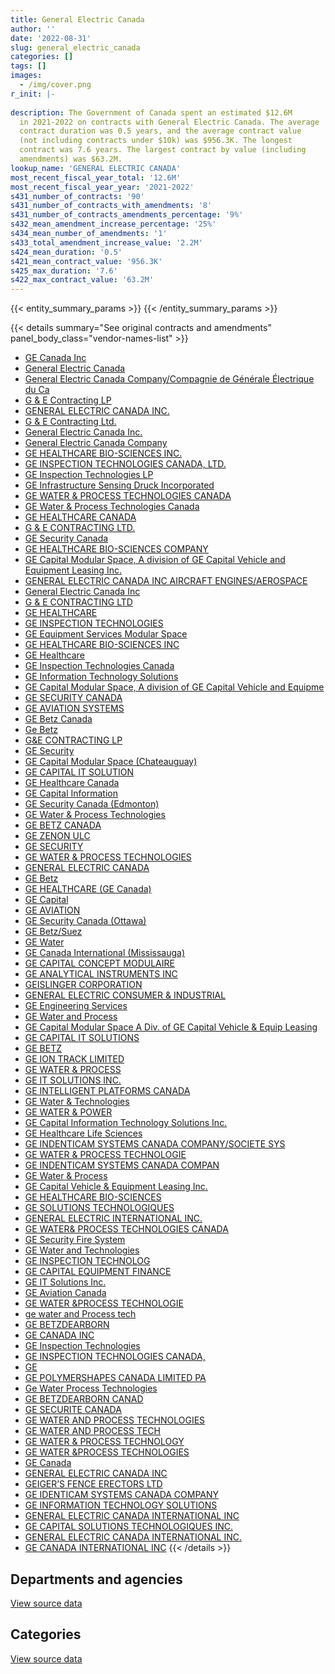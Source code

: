 ```yaml
---
title: General Electric Canada
author: ''
date: '2022-08-31'
slug: general_electric_canada
categories: []
tags: []
images:
  - /img/cover.png
r_init: |-
  
description: The Government of Canada spent an estimated $12.6M
  in 2021-2022 on contracts with General Electric Canada. The average
  contract duration was 0.5 years, and the average contract value
  (not including contracts under $10k) was $956.3K. The longest
  contract was 7.6 years. The largest contract by value (including
  amendments) was $63.2M.
lookup_name: 'GENERAL ELECTRIC CANADA'
most_recent_fiscal_year_total: '12.6M'
most_recent_fiscal_year_year: '2021-2022'
s431_number_of_contracts: '90'
s431_number_of_contracts_with_amendments: '8'
s431_number_of_contracts_amendments_percentage: '9%'
s432_mean_amendment_increase_percentage: '25%'
s434_mean_number_of_amendments: '1'
s433_total_amendment_increase_value: '2.2M'
s424_mean_duration: '0.5'
s421_mean_contract_value: '956.3K'
s425_max_duration: '7.6'
s422_max_contract_value: '63.2M'
---
```


<script src="/rmarkdown-libs/htmlwidgets/htmlwidgets.js"></script>
<link href="/rmarkdown-libs/datatables-css/datatables-crosstalk.css" rel="stylesheet" />
<script src="/rmarkdown-libs/datatables-binding/datatables.js"></script>
<script src="/rmarkdown-libs/jquery/jquery-3.6.0.min.js"></script>
<link href="/rmarkdown-libs/dt-core-bootstrap/css/dataTables.bootstrap.min.css" rel="stylesheet" />
<link href="/rmarkdown-libs/dt-core-bootstrap/css/dataTables.bootstrap.extra.css" rel="stylesheet" />
<script src="/rmarkdown-libs/dt-core-bootstrap/js/jquery.dataTables.min.js"></script>
<script src="/rmarkdown-libs/dt-core-bootstrap/js/dataTables.bootstrap.min.js"></script>
<link href="/rmarkdown-libs/crosstalk/css/crosstalk.min.css" rel="stylesheet" />
<script src="/rmarkdown-libs/crosstalk/js/crosstalk.min.js"></script>
<script src="/rmarkdown-libs/htmlwidgets/htmlwidgets.js"></script>
<link href="/rmarkdown-libs/datatables-css/datatables-crosstalk.css" rel="stylesheet" />
<script src="/rmarkdown-libs/datatables-binding/datatables.js"></script>
<script src="/rmarkdown-libs/jquery/jquery-3.6.0.min.js"></script>
<link href="/rmarkdown-libs/dt-core-bootstrap/css/dataTables.bootstrap.min.css" rel="stylesheet" />
<link href="/rmarkdown-libs/dt-core-bootstrap/css/dataTables.bootstrap.extra.css" rel="stylesheet" />
<script src="/rmarkdown-libs/dt-core-bootstrap/js/jquery.dataTables.min.js"></script>
<script src="/rmarkdown-libs/dt-core-bootstrap/js/dataTables.bootstrap.min.js"></script>
<link href="/rmarkdown-libs/crosstalk/css/crosstalk.min.css" rel="stylesheet" />
<script src="/rmarkdown-libs/crosstalk/js/crosstalk.min.js"></script>

{{< entity_summary_params >}}
{{< /entity_summary_params >}}

{{< details summary="See original contracts and amendments" panel_body_class="vendor-names-list" >}}
- [GE Canada Inc](https://search.open.canada.ca/en/ct/?sort=contract_value_f%20desc&page=1&search_text=%22GE%20Canada%20Inc%22)
- [General Electric Canada](https://search.open.canada.ca/en/ct/?sort=contract_value_f%20desc&page=1&search_text=%22General%20Electric%20Canada%22)
- [General Electric Canada Company/Compagnie de Générale Électrique du Ca](https://search.open.canada.ca/en/ct/?sort=contract_value_f%20desc&page=1&search_text=%22General%20Electric%20Canada%20Company%2fCompagnie%20de%20G%c3%a9n%c3%a9rale%20%c3%89lectrique%20du%20Ca%22)
- [G & E Contracting LP](https://search.open.canada.ca/en/ct/?sort=contract_value_f%20desc&page=1&search_text=%22G%20%26%20E%20Contracting%20LP%22)
- [GENERAL ELECTRIC CANADA INC.](https://search.open.canada.ca/en/ct/?sort=contract_value_f%20desc&page=1&search_text=%22GENERAL%20ELECTRIC%20CANADA%20INC.%22)
- [G & E Contracting Ltd.](https://search.open.canada.ca/en/ct/?sort=contract_value_f%20desc&page=1&search_text=%22G%20%26%20E%20Contracting%20Ltd.%22)
- [General Electric Canada Inc.](https://search.open.canada.ca/en/ct/?sort=contract_value_f%20desc&page=1&search_text=%22General%20Electric%20Canada%20Inc.%22)
- [General Electric Canada Company](https://search.open.canada.ca/en/ct/?sort=contract_value_f%20desc&page=1&search_text=%22General%20Electric%20Canada%20Company%22)
- [GE HEALTHCARE BIO-SCIENCES INC.](https://search.open.canada.ca/en/ct/?sort=contract_value_f%20desc&page=1&search_text=%22GE%20HEALTHCARE%20BIO-SCIENCES%20INC.%22)
- [GE INSPECTION TECHNOLOGIES CANADA, LTD.](https://search.open.canada.ca/en/ct/?sort=contract_value_f%20desc&page=1&search_text=%22GE%20INSPECTION%20TECHNOLOGIES%20CANADA%2c%20LTD.%22)
- [GE Inspection Technologies LP](https://search.open.canada.ca/en/ct/?sort=contract_value_f%20desc&page=1&search_text=%22GE%20Inspection%20Technologies%20LP%22)
- [GE Infrastructure Sensing Druck Incorporated](https://search.open.canada.ca/en/ct/?sort=contract_value_f%20desc&page=1&search_text=%22GE%20Infrastructure%20Sensing%20Druck%20Incorporated%22)
- [GE WATER & PROCESS TECHNOLOGIES CANADA](https://search.open.canada.ca/en/ct/?sort=contract_value_f%20desc&page=1&search_text=%22GE%20WATER%20%26%20PROCESS%20TECHNOLOGIES%20CANADA%22)
- [GE Water & Process Technologies Canada](https://search.open.canada.ca/en/ct/?sort=contract_value_f%20desc&page=1&search_text=%22GE%20Water%20%26%20Process%20Technologies%20Canada%22)
- [GE HEALTHCARE CANADA](https://search.open.canada.ca/en/ct/?sort=contract_value_f%20desc&page=1&search_text=%22GE%20HEALTHCARE%20CANADA%22)
- [G & E CONTRACTING LTD.](https://search.open.canada.ca/en/ct/?sort=contract_value_f%20desc&page=1&search_text=%22G%20%26%20E%20CONTRACTING%20LTD.%22)
- [GE Security Canada](https://search.open.canada.ca/en/ct/?sort=contract_value_f%20desc&page=1&search_text=%22GE%20Security%20Canada%22)
- [GE HEALTHCARE BIO-SCIENCES COMPANY](https://search.open.canada.ca/en/ct/?sort=contract_value_f%20desc&page=1&search_text=%22GE%20HEALTHCARE%20BIO-SCIENCES%20COMPANY%22)
- [GE Capital Modular Space, A division of GE Capital Vehicle and Equipment Leasing Inc.](https://search.open.canada.ca/en/ct/?sort=contract_value_f%20desc&page=1&search_text=%22GE%20Capital%20Modular%20Space%2c%20A%20division%20of%20GE%20Capital%20Vehicle%20and%20Equipment%20Leasing%20Inc.%22)
- [GENERAL ELECTRIC CANADA INC AIRCRAFT ENGINES/AEROSPACE](https://search.open.canada.ca/en/ct/?sort=contract_value_f%20desc&page=1&search_text=%22GENERAL%20ELECTRIC%20CANADA%20INC%20%20%20AIRCRAFT%20ENGINES%2fAEROSPACE%22)
- [General Electric Canada Inc](https://search.open.canada.ca/en/ct/?sort=contract_value_f%20desc&page=1&search_text=%22General%20Electric%20Canada%20Inc%22)
- [G & E CONTRACTING LTD](https://search.open.canada.ca/en/ct/?sort=contract_value_f%20desc&page=1&search_text=%22G%20%26%20E%20CONTRACTING%20LTD%22)
- [GE HEALTHCARE](https://search.open.canada.ca/en/ct/?sort=contract_value_f%20desc&page=1&search_text=%22GE%20HEALTHCARE%22)
- [GE INSPECTION TECHNOLOGIES](https://search.open.canada.ca/en/ct/?sort=contract_value_f%20desc&page=1&search_text=%22GE%20INSPECTION%20TECHNOLOGIES%22)
- [GE Equipment Services Modular Space](https://search.open.canada.ca/en/ct/?sort=contract_value_f%20desc&page=1&search_text=%22GE%20Equipment%20Services%20Modular%20Space%22)
- [GE HEALTHCARE BIO-SCIENCES INC](https://search.open.canada.ca/en/ct/?sort=contract_value_f%20desc&page=1&search_text=%22GE%20HEALTHCARE%20BIO-SCIENCES%20INC%22)
- [GE Healthcare](https://search.open.canada.ca/en/ct/?sort=contract_value_f%20desc&page=1&search_text=%22GE%20Healthcare%22)
- [GE Inspection Technologies Canada](https://search.open.canada.ca/en/ct/?sort=contract_value_f%20desc&page=1&search_text=%22GE%20Inspection%20Technologies%20Canada%22)
- [GE Information Technology Solutions](https://search.open.canada.ca/en/ct/?sort=contract_value_f%20desc&page=1&search_text=%22GE%20Information%20Technology%20Solutions%22)
- [GE Capital Modular Space, A division of GE Capital Vehicle and Equipme](https://search.open.canada.ca/en/ct/?sort=contract_value_f%20desc&page=1&search_text=%22GE%20Capital%20Modular%20Space%2c%20A%20division%20of%20GE%20Capital%20Vehicle%20and%20Equipme%22)
- [GE SECURITY CANADA](https://search.open.canada.ca/en/ct/?sort=contract_value_f%20desc&page=1&search_text=%22GE%20SECURITY%20CANADA%22)
- [GE AVIATION SYSTEMS](https://search.open.canada.ca/en/ct/?sort=contract_value_f%20desc&page=1&search_text=%22GE%20AVIATION%20SYSTEMS%22)
- [GE Betz Canada](https://search.open.canada.ca/en/ct/?sort=contract_value_f%20desc&page=1&search_text=%22GE%20Betz%20Canada%22)
- [Ge Betz](https://search.open.canada.ca/en/ct/?sort=contract_value_f%20desc&page=1&search_text=%22Ge%20Betz%22)
- [G&E CONTRACTING LP](https://search.open.canada.ca/en/ct/?sort=contract_value_f%20desc&page=1&search_text=%22G%26E%20CONTRACTING%20LP%22)
- [GE Security](https://search.open.canada.ca/en/ct/?sort=contract_value_f%20desc&page=1&search_text=%22GE%20Security%22)
- [GE Capital Modular Space (Chateauguay)](https://search.open.canada.ca/en/ct/?sort=contract_value_f%20desc&page=1&search_text=%22GE%20Capital%20Modular%20Space%20%28Chateauguay%29%22)
- [GE CAPITAL IT SOLUTION](https://search.open.canada.ca/en/ct/?sort=contract_value_f%20desc&page=1&search_text=%22GE%20CAPITAL%20IT%20SOLUTION%22)
- [GE Healthcare Canada](https://search.open.canada.ca/en/ct/?sort=contract_value_f%20desc&page=1&search_text=%22GE%20Healthcare%20Canada%22)
- [GE Capital Information](https://search.open.canada.ca/en/ct/?sort=contract_value_f%20desc&page=1&search_text=%22GE%20Capital%20Information%22)
- [GE Security Canada (Edmonton)](https://search.open.canada.ca/en/ct/?sort=contract_value_f%20desc&page=1&search_text=%22GE%20Security%20Canada%20%28Edmonton%29%22)
- [GE Water & Process Technologies](https://search.open.canada.ca/en/ct/?sort=contract_value_f%20desc&page=1&search_text=%22GE%20Water%20%26%20Process%20Technologies%22)
- [GE BETZ CANADA](https://search.open.canada.ca/en/ct/?sort=contract_value_f%20desc&page=1&search_text=%22GE%20BETZ%20CANADA%22)
- [GE ZENON ULC](https://search.open.canada.ca/en/ct/?sort=contract_value_f%20desc&page=1&search_text=%22GE%20ZENON%20ULC%22)
- [GE SECURITY](https://search.open.canada.ca/en/ct/?sort=contract_value_f%20desc&page=1&search_text=%22GE%20SECURITY%22)
- [GE WATER & PROCESS TECHNOLOGIES](https://search.open.canada.ca/en/ct/?sort=contract_value_f%20desc&page=1&search_text=%22GE%20WATER%20%26%20PROCESS%20TECHNOLOGIES%22)
- [GENERAL ELECTRIC CANADA](https://search.open.canada.ca/en/ct/?sort=contract_value_f%20desc&page=1&search_text=%22GENERAL%20ELECTRIC%20CANADA%22)
- [GE Betz](https://search.open.canada.ca/en/ct/?sort=contract_value_f%20desc&page=1&search_text=%22GE%20Betz%22)
- [GE HEALTHCARE (GE Canada)](https://search.open.canada.ca/en/ct/?sort=contract_value_f%20desc&page=1&search_text=%22GE%20HEALTHCARE%20%28GE%20Canada%29%22)
- [GE Capital](https://search.open.canada.ca/en/ct/?sort=contract_value_f%20desc&page=1&search_text=%22GE%20Capital%22)
- [GE AVIATION](https://search.open.canada.ca/en/ct/?sort=contract_value_f%20desc&page=1&search_text=%22GE%20AVIATION%22)
- [GE Security Canada (Ottawa)](https://search.open.canada.ca/en/ct/?sort=contract_value_f%20desc&page=1&search_text=%22GE%20Security%20Canada%20%28Ottawa%29%22)
- [GE Betz/Suez](https://search.open.canada.ca/en/ct/?sort=contract_value_f%20desc&page=1&search_text=%22GE%20Betz%2fSuez%22)
- [GE Water](https://search.open.canada.ca/en/ct/?sort=contract_value_f%20desc&page=1&search_text=%22GE%20Water%22)
- [GE Canada International (Mississauga)](https://search.open.canada.ca/en/ct/?sort=contract_value_f%20desc&page=1&search_text=%22GE%20Canada%20International%20%28Mississauga%29%22)
- [GE CAPITAL CONCEPT MODULAIRE](https://search.open.canada.ca/en/ct/?sort=contract_value_f%20desc&page=1&search_text=%22GE%20CAPITAL%20CONCEPT%20MODULAIRE%22)
- [GE ANALYTICAL INSTRUMENTS INC](https://search.open.canada.ca/en/ct/?sort=contract_value_f%20desc&page=1&search_text=%22GE%20ANALYTICAL%20INSTRUMENTS%20INC%22)
- [GEISLINGER CORPORATION](https://search.open.canada.ca/en/ct/?sort=contract_value_f%20desc&page=1&search_text=%22GEISLINGER%20CORPORATION%22)
- [GENERAL ELECTRIC CONSUMER & INDUSTRIAL](https://search.open.canada.ca/en/ct/?sort=contract_value_f%20desc&page=1&search_text=%22GENERAL%20ELECTRIC%20CONSUMER%20%26%20INDUSTRIAL%22)
- [GE Engineering Services](https://search.open.canada.ca/en/ct/?sort=contract_value_f%20desc&page=1&search_text=%22GE%20Engineering%20Services%22)
- [GE Water and Process](https://search.open.canada.ca/en/ct/?sort=contract_value_f%20desc&page=1&search_text=%22GE%20Water%20and%20Process%22)
- [GE Capital Modular Space A Div. of GE Capital Vehicle & Equip Leasing](https://search.open.canada.ca/en/ct/?sort=contract_value_f%20desc&page=1&search_text=%22GE%20Capital%20Modular%20Space%20A%20Div.%20of%20GE%20Capital%20Vehicle%20%26%20Equip%20Leasing%22)
- [GE CAPITAL IT SOLUTIONS](https://search.open.canada.ca/en/ct/?sort=contract_value_f%20desc&page=1&search_text=%22GE%20CAPITAL%20IT%20SOLUTIONS%22)
- [GE BETZ](https://search.open.canada.ca/en/ct/?sort=contract_value_f%20desc&page=1&search_text=%22GE%20BETZ%22)
- [GE ION TRACK LIMITED](https://search.open.canada.ca/en/ct/?sort=contract_value_f%20desc&page=1&search_text=%22GE%20ION%20TRACK%20LIMITED%22)
- [GE WATER & PROCESS](https://search.open.canada.ca/en/ct/?sort=contract_value_f%20desc&page=1&search_text=%22GE%20WATER%20%26%20PROCESS%22)
- [GE IT SOLUTIONS INC.](https://search.open.canada.ca/en/ct/?sort=contract_value_f%20desc&page=1&search_text=%22GE%20IT%20SOLUTIONS%20INC.%22)
- [GE INTELLIGENT PLATFORMS CANADA](https://search.open.canada.ca/en/ct/?sort=contract_value_f%20desc&page=1&search_text=%22GE%20INTELLIGENT%20PLATFORMS%20CANADA%22)
- [GE Water & Technologies](https://search.open.canada.ca/en/ct/?sort=contract_value_f%20desc&page=1&search_text=%22GE%20Water%20%26%20Technologies%22)
- [GE WATER & POWER](https://search.open.canada.ca/en/ct/?sort=contract_value_f%20desc&page=1&search_text=%22GE%20WATER%20%26%20POWER%22)
- [GE Capital Information Technology Solutions Inc.](https://search.open.canada.ca/en/ct/?sort=contract_value_f%20desc&page=1&search_text=%22GE%20Capital%20Information%20Technology%20Solutions%20Inc.%22)
- [GE Healthcare Life Sciences](https://search.open.canada.ca/en/ct/?sort=contract_value_f%20desc&page=1&search_text=%22GE%20Healthcare%20Life%20Sciences%22)
- [GE INDENTICAM SYSTEMS CANADA COMPANY/SOCIETE SYS](https://search.open.canada.ca/en/ct/?sort=contract_value_f%20desc&page=1&search_text=%22GE%20INDENTICAM%20SYSTEMS%20CANADA%20COMPANY%2fSOCIETE%20SYS%22)
- [GE WATER & PROCESS TECHNOLOGIE](https://search.open.canada.ca/en/ct/?sort=contract_value_f%20desc&page=1&search_text=%22GE%20WATER%20%26%20PROCESS%20TECHNOLOGIE%22)
- [GE INDENTICAM SYSTEMS CANADA COMPAN](https://search.open.canada.ca/en/ct/?sort=contract_value_f%20desc&page=1&search_text=%22GE%20INDENTICAM%20SYSTEMS%20CANADA%20COMPAN%22)
- [GE Water & Process](https://search.open.canada.ca/en/ct/?sort=contract_value_f%20desc&page=1&search_text=%22GE%20Water%20%26%20Process%22)
- [GE Capital Vehicle & Equipment Leasing Inc.](https://search.open.canada.ca/en/ct/?sort=contract_value_f%20desc&page=1&search_text=%22GE%20Capital%20Vehicle%20%26%20Equipment%20Leasing%20Inc.%22)
- [GE HEALTHCARE BIO-SCIENCES](https://search.open.canada.ca/en/ct/?sort=contract_value_f%20desc&page=1&search_text=%22GE%20HEALTHCARE%20BIO-SCIENCES%22)
- [GE SOLUTIONS TECHNOLOGIQUES](https://search.open.canada.ca/en/ct/?sort=contract_value_f%20desc&page=1&search_text=%22GE%20SOLUTIONS%20TECHNOLOGIQUES%22)
- [GENERAL ELECTRIC INTERNATIONAL INC.](https://search.open.canada.ca/en/ct/?sort=contract_value_f%20desc&page=1&search_text=%22GENERAL%20ELECTRIC%20INTERNATIONAL%20INC.%22)
- [GE WATER& PROCESS TECHNOLOGIES CANADA](https://search.open.canada.ca/en/ct/?sort=contract_value_f%20desc&page=1&search_text=%22GE%20WATER%26%20PROCESS%20TECHNOLOGIES%20CANADA%22)
- [GE Security Fire System](https://search.open.canada.ca/en/ct/?sort=contract_value_f%20desc&page=1&search_text=%22GE%20Security%20Fire%20System%22)
- [GE Water and Technologies](https://search.open.canada.ca/en/ct/?sort=contract_value_f%20desc&page=1&search_text=%22GE%20Water%20and%20Technologies%22)
- [GE INSPECTION TECHNOLOG](https://search.open.canada.ca/en/ct/?sort=contract_value_f%20desc&page=1&search_text=%22GE%20INSPECTION%20TECHNOLOG%22)
- [GE CAPITAL EQUIPMENT FINANCE](https://search.open.canada.ca/en/ct/?sort=contract_value_f%20desc&page=1&search_text=%22GE%20CAPITAL%20EQUIPMENT%20FINANCE%22)
- [GE IT Solutions Inc.](https://search.open.canada.ca/en/ct/?sort=contract_value_f%20desc&page=1&search_text=%22GE%20IT%20Solutions%20Inc.%22)
- [GE Aviation Canada](https://search.open.canada.ca/en/ct/?sort=contract_value_f%20desc&page=1&search_text=%22GE%20Aviation%20Canada%22)
- [GE WATER &PROCESS TECHNOLOGIE](https://search.open.canada.ca/en/ct/?sort=contract_value_f%20desc&page=1&search_text=%22GE%20WATER%20%26PROCESS%20TECHNOLOGIE%22)
- [ge water and Process tech](https://search.open.canada.ca/en/ct/?sort=contract_value_f%20desc&page=1&search_text=%22ge%20water%20and%20Process%20tech%22)
- [GE BETZDEARBORN](https://search.open.canada.ca/en/ct/?sort=contract_value_f%20desc&page=1&search_text=%22GE%20BETZDEARBORN%22)
- [GE CANADA INC](https://search.open.canada.ca/en/ct/?sort=contract_value_f%20desc&page=1&search_text=%22GE%20CANADA%20INC%22)
- [GE Inspection Technologies](https://search.open.canada.ca/en/ct/?sort=contract_value_f%20desc&page=1&search_text=%22GE%20Inspection%20Technologies%22)
- [GE INSPECTION TECHNOLOGIES CANADA,](https://search.open.canada.ca/en/ct/?sort=contract_value_f%20desc&page=1&search_text=%22GE%20INSPECTION%20TECHNOLOGIES%20CANADA%2c%22)
- [GE](https://search.open.canada.ca/en/ct/?sort=contract_value_f%20desc&page=1&search_text=%22GE%22)
- [GE POLYMERSHAPES CANADA LIMITED PA](https://search.open.canada.ca/en/ct/?sort=contract_value_f%20desc&page=1&search_text=%22GE%20POLYMERSHAPES%20CANADA%20LIMITED%20PA%22)
- [Ge Water Process Technologies](https://search.open.canada.ca/en/ct/?sort=contract_value_f%20desc&page=1&search_text=%22Ge%20Water%20Process%20Technologies%22)
- [GE BETZDEARBORN CANAD](https://search.open.canada.ca/en/ct/?sort=contract_value_f%20desc&page=1&search_text=%22GE%20BETZDEARBORN%20CANAD%22)
- [GE SECURITE CANADA](https://search.open.canada.ca/en/ct/?sort=contract_value_f%20desc&page=1&search_text=%22GE%20SECURITE%20CANADA%22)
- [GE WATER AND PROCESS TECHNOLOGIES](https://search.open.canada.ca/en/ct/?sort=contract_value_f%20desc&page=1&search_text=%22GE%20WATER%20AND%20PROCESS%20TECHNOLOGIES%22)
- [GE WATER AND PROCESS TECH](https://search.open.canada.ca/en/ct/?sort=contract_value_f%20desc&page=1&search_text=%22GE%20WATER%20AND%20PROCESS%20TECH%22)
- [GE WATER & PROCESS TECHNOLOGY](https://search.open.canada.ca/en/ct/?sort=contract_value_f%20desc&page=1&search_text=%22GE%20WATER%20%26%20PROCESS%20TECHNOLOGY%22)
- [GE WATER &PROCESS TECHNOLOGIES](https://search.open.canada.ca/en/ct/?sort=contract_value_f%20desc&page=1&search_text=%22GE%20WATER%20%26PROCESS%20TECHNOLOGIES%22)
- [GE Canada](https://search.open.canada.ca/en/ct/?sort=contract_value_f%20desc&page=1&search_text=%22GE%20Canada%22)
- [GENERAL ELECTRIC CANADA INC](https://search.open.canada.ca/en/ct/?sort=contract_value_f%20desc&page=1&search_text=%22GENERAL%20ELECTRIC%20CANADA%20INC%22)
- [GEIGER’S FENCE ERECTORS LTD](https://search.open.canada.ca/en/ct/?sort=contract_value_f%20desc&page=1&search_text=%22GEIGER%27S%20FENCE%20ERECTORS%20LTD%22)
- [GE IDENTICAM SYSTEMS CANADA COMPANY](https://search.open.canada.ca/en/ct/?sort=contract_value_f%20desc&page=1&search_text=%22GE%20IDENTICAM%20SYSTEMS%20CANADA%20COMPANY%22)
- [GE INFORMATION TECHNOLOGY SOLUTIONS](https://search.open.canada.ca/en/ct/?sort=contract_value_f%20desc&page=1&search_text=%22GE%20INFORMATION%20TECHNOLOGY%20SOLUTIONS%22)
- [GENERAL ELECTRIC CANADA INTERNATIONAL INC](https://search.open.canada.ca/en/ct/?sort=contract_value_f%20desc&page=1&search_text=%22GENERAL%20ELECTRIC%20CANADA%20INTERNATIONAL%20INC%22)
- [GE CAPITAL SOLUTIONS TECHNOLOGIQUES INC.](https://search.open.canada.ca/en/ct/?sort=contract_value_f%20desc&page=1&search_text=%22GE%20CAPITAL%20SOLUTIONS%20TECHNOLOGIQUES%20INC.%22)
- [GENERAL ELECTRIC CANADA INTERNATIONAL INC.](https://search.open.canada.ca/en/ct/?sort=contract_value_f%20desc&page=1&search_text=%22GENERAL%20ELECTRIC%20CANADA%20INTERNATIONAL%20INC.%22)
- [GE CANADA INTERNATIONAL INC](https://search.open.canada.ca/en/ct/?sort=contract_value_f%20desc&page=1&search_text=%22GE%20CANADA%20INTERNATIONAL%20INC%22)
{{< /details >}}

## Departments and agencies

<div id="htmlwidget-1" style="width:100%;height:auto;" class="datatables html-widget"></div>
<script type="application/json" data-for="htmlwidget-1">{"x":{"style":"bootstrap","filter":"none","vertical":false,"data":[["<a href=\"/departments/aafc-aac/\">Agriculture and Agri-Food Canada<\/a>","<a href=\"/departments/csc-scc/\">Correctional Service of Canada<\/a>","<a href=\"/departments/dnd-mdn/\">National Defence<\/a>","<a href=\"/departments/hc-sc/\">Health Canada<\/a>","<a href=\"/departments/isc-sac/\">Indigenous Services Canada<\/a>","<a href=\"/departments/nrc-cnrc/\">National Research Council Canada<\/a>","<a href=\"/departments/phac-aspc/\">Public Health Agency of Canada<\/a>","<a href=\"/departments/rcmp-grc/\">Royal Canadian Mounted Police<\/a>","<a href=\"/departments/tc/\">Transport Canada<\/a>","<a href=\"/departments/tsb-bst/\">Transportation Safety Board of Canada<\/a>"],[84374.09,null,6951693.29,null,null,391233.5,62090.51,10392.9,null,18332.45],[7741.21,68502.16,1102590.82,15551.13,95850.51,495331.65,67253.85,19633.96,29652.98,100828.45],[6165.27,39331.77,622346.57,null,null,61611.57,5615.58,null,null,null],[6934.84,null,5909200.98,null,44075.85,null,6591627.85,null,null,null]],"container":"<table class=\"table table-striped table-hover row-border order-column display\">\n  <thead>\n    <tr>\n      <th>Department<\/th>\n      <th>2018-2019<\/th>\n      <th>2019-2020<\/th>\n      <th>2020-2021<\/th>\n      <th>2021-2022<\/th>\n    <\/tr>\n  <\/thead>\n<\/table>","options":{"order":[[4,"desc"]],"pageLength":10,"autoWidth":true,"columnDefs":[{"targets":1,"render":"function(data, type, row, meta) {\n    return type !== 'display' ? data : DTWidget.formatCurrency(data, \"$\", 2, 3, \",\", \".\", true, null);\n  }"},{"targets":2,"render":"function(data, type, row, meta) {\n    return type !== 'display' ? data : DTWidget.formatCurrency(data, \"$\", 2, 3, \",\", \".\", true, null);\n  }"},{"targets":3,"render":"function(data, type, row, meta) {\n    return type !== 'display' ? data : DTWidget.formatCurrency(data, \"$\", 2, 3, \",\", \".\", true, null);\n  }"},{"targets":4,"render":"function(data, type, row, meta) {\n    return type !== 'display' ? data : DTWidget.formatCurrency(data, \"$\", 2, 3, \",\", \".\", true, null);\n  }"},{"width":"16%","targets":[1,2,3,4]},{"className":"dt-right","targets":[1,2,3,4]}],"orderClasses":false}},"evals":["options.columnDefs.0.render","options.columnDefs.1.render","options.columnDefs.2.render","options.columnDefs.3.render"],"jsHooks":[]}</script>
<p class="text-right">
<a href="https://github.com/GoC-Spending/contracts-data/tree/main/data/out/vendors/general_electric_canada/summary_by_fiscal_year_by_department.csv" class="source-data-link btn btn-link">View source data</a>
</p>

## Categories

<div id="htmlwidget-2" style="width:100%;height:auto;" class="datatables html-widget"></div>
<script type="application/json" data-for="htmlwidget-2">{"x":{"style":"bootstrap","filter":"none","vertical":false,"data":[["<a href=\"/categories/facilities_and_construction/\">Facilities and construction<\/a>","<a href=\"/categories/defence/\">Defence<\/a>","<a href=\"/categories/medical/\">Medical<\/a>","<a href=\"/categories/industrial_products_and_services/\">Industrial products and services<\/a>","<a href=\"/categories/human_capital/\">Human capital<\/a>"],[5869388.72,784792.97,null,863935.04,null],[151523.93,547867.66,null,1272265.16,31279.98],[17939.06,131626.4,19968.23,565537.07,null],[5237356.53,131626.4,6591627.85,591228.75,null]],"container":"<table class=\"table table-striped table-hover row-border order-column display\">\n  <thead>\n    <tr>\n      <th>Category<\/th>\n      <th>2018-2019<\/th>\n      <th>2019-2020<\/th>\n      <th>2020-2021<\/th>\n      <th>2021-2022<\/th>\n    <\/tr>\n  <\/thead>\n<\/table>","options":{"order":[[4,"desc"]],"dom":"t","pageLength":30,"autoWidth":true,"columnDefs":[{"targets":1,"render":"function(data, type, row, meta) {\n    return type !== 'display' ? data : DTWidget.formatCurrency(data, \"$\", 2, 3, \",\", \".\", true, null);\n  }"},{"targets":2,"render":"function(data, type, row, meta) {\n    return type !== 'display' ? data : DTWidget.formatCurrency(data, \"$\", 2, 3, \",\", \".\", true, null);\n  }"},{"targets":3,"render":"function(data, type, row, meta) {\n    return type !== 'display' ? data : DTWidget.formatCurrency(data, \"$\", 2, 3, \",\", \".\", true, null);\n  }"},{"targets":4,"render":"function(data, type, row, meta) {\n    return type !== 'display' ? data : DTWidget.formatCurrency(data, \"$\", 2, 3, \",\", \".\", true, null);\n  }"},{"width":"16%","targets":[1,2,3,4]},{"className":"dt-right","targets":[1,2,3,4]}],"orderClasses":false,"lengthMenu":[10,25,30,50,100]}},"evals":["options.columnDefs.0.render","options.columnDefs.1.render","options.columnDefs.2.render","options.columnDefs.3.render"],"jsHooks":[]}</script>
<p class="text-right">
<a href="https://github.com/GoC-Spending/contracts-data/tree/main/data/out/vendors/general_electric_canada/summary_by_fiscal_year_by_category.csv" class="source-data-link btn btn-link">View source data</a>
</p>
